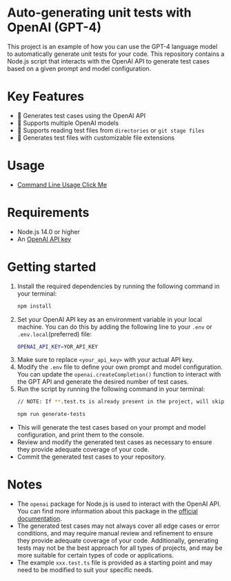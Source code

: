 # Auto-generating unit tests with OpenAI (GPT-4)
This project is an example of how you can use the GPT-4 language model to automatically generate unit tests for your code. This repository contains a Node.js script that interacts with the OpenAI API to generate test cases based on a given prompt and model configuration.

# Key Features
- 🤖 Generates test cases using the OpenAI API
- 🧠 Supports multiple OpenAI models
- 📂 Supports reading test files from `directories` or `git stage files`
- 📝 Generates test files with customizable file extensions

# Usage
- [Command Line Usage Click Me](https://github.com/luffy-xu/auto-generate-tests-with-chatgpt4/tree/main/package
)


# Requirements
- Node.js 14.0 or higher
- An [OpenAI API key](https://platform.openai.com/account/api-keys)

# Getting started
1. Install the required dependencies by running the following command in your terminal:
    ```bash
    npm install
    ```
1. Set your OpenAI API key as an environment variable in your local machine. You can do this by adding the following line to your `.env` or `.env.local`(preferred) file:
    ```bash
    OPENAI_API_KEY=YOR_API_KEY
    ```
1. Make sure to replace `<your_api_key>` with your actual API key.
1. Modify the `.env` file to define your own prompt and model configuration. You can update the `openai.createCompletion()` function to interact with the GPT API and generate the desired number of test cases.
1. Run the script by running the following command in your terminal:
    ```bash
    // NOTE: If **.test.ts is already present in the project, will skip this file generation

    npm run generate-tests
    ```
- This will generate the test cases based on your prompt and model configuration, and print them to the console.
- Review and modify the generated test cases as necessary to ensure they provide adequate coverage of your code.
- Commit the generated test cases to your repository.

# Notes
- The `openai` package for Node.js is used to interact with the OpenAI API. You can find more information about this package in the [official documentation](https://github.com/openai/openai-node
).
- The generated test cases may not always cover all edge cases or error conditions, and may require manual review and refinement to ensure they provide adequate coverage of your code. Additionally, generating tests may not be the best approach for all types of projects, and may be more suitable for certain types of code or applications.
- The example `xxx.test.ts` file is provided as a starting point and may need to be modified to suit your specific needs.
